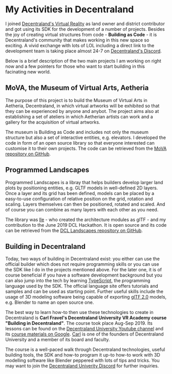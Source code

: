 # My Activities in Decentraland

I joined [Decentraland's Virtual Reality](https://decentraland.org/) as land owner and district contributor and got using its SDK for the development of a number of projects. Besides the joy of creating virtual structures from code - **Building as Code** - it is Decentraland's community that makes working in this new space so exciting. A vivid exchange with lots of LOL including a direct link to the development team is taking place almost 24-7 on [Decentraland's Discord](https://dcl.gg/discord).    

Below is a brief description of the two main projects I am working on right now and a few pointers for those who want to start building in this facinating new world.

## MoVA, the Museum of Virtual Arts, Aetheria

The purpose of this project is to build the Museum of Virtual Arts in Aetheria, Decentraland, in which virtual artworks will be exhibited so that they can be experienced by anyone and anybot. The project aims also at establishing a set of ateliers in which Aetherian artists can work and a gallery for the acquisition of virtual artworks.

The museum is Building as Code and includes not only the museum structure but also a set of interactive entities, e.g. elevators. I developed the code in form of an open source library so that everyone interested can customise it to their own projects. The code can be retrieved from the [MoVA repository on GitHub](https://github.com/vrontier/MoVA).

## Programmed Landscapes 

Programmed Landscapes is a libray that helps builders develop larger land plots by positioning entities, e.g. GLTF models in well-defined 2D layers. Once a layer and its grid has been defined, models can be placed by a easy-to-use configuration of relative position on the grid, rotation and scaling. Layers themselves can then be positioned, rotated and scaled. And of course you can combine as many layers with each other as you need. 

The library was [Ile](https://github.com/iillee) - who created the architecture modules as glTF - and my contribution to the June 2019 DCL Hackathon. It is open source and its code can be retrieved from the [DCL Landscapes repository on GitHub](https://github.com/vrontier/dcl-landscapes).

## Building in Decentraland

Today, two ways of building in Decentraland exist: you either can use the official builder which does not require programming skills or you can use the SDK like I do in the projects mentioned above. For the later one, it is of course beneficial if you have a software development background but you can also jump into the tech by learning [TypeScript](https://www.typescriptlang.org/), the programming language used by the SDK. The official language site offers tutorials and samples and can be used as starting point. Further useful skills include the usage of 3D modeling software being capable of exporting [glTF 2.0](https://www.khronos.org/gltf/) models, e.g. Blender to name an open source one.   

The best way to learn how-to then use these technologies to create in Decentraland is **Carl Fravel's Decentraland University VR Academy course "Building in Decentraland"**. The course took place Aug-Sep 2019. Its lessons can be found on the [Decentraland University Youtube channel](https://www.youtube.com/playlist?list=PLrON4JHIuqpkNeeUCMOnDCdZ53S6o3Ndw) and its [course materials on Google](https://docs.google.com/document/d/1AF9l3lYzQsiwFcIexGKP3TI-FFUcMVE34Su6U7FuhZo). [Carl](https://gitlab.com/cfravel) is one of the founders of Decentraland University and a member of its board and faculty.  

The course is a well-paced walk through Decentraland technologies, useful building tools, the SDK and how-to program it up-to how-to work with 3D modelling software like Blender peppered with lots of tips and tricks. You may want to join the [Decentraland Univerity Discord](https://discord.gg/UK6AZCd) for further inquiries.   
